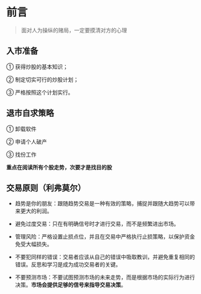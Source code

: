# 前言

> 面对人为操纵的赌局，一定要摸清对方的心理

## 入市准备

① 获得炒股的基本知识；

② 制定切实可行的炒股计划；

③ 严格按照这个计划实行。

## 退市自求策略

① 卸载软件

② 申请个人破产

③ 找份工作

**重点在阅读所有个股走势，次要才是找目的股**

## 交易原则（利弗莫尔）

- 趋势是你的朋友：跟随趋势交易是一种有效的策略，捕捉并跟随大趋势可以带来更大的利润。

- 避免过度交易：只在有明确信号时才进行交易，而不是频繁进出市场。

- 管理风险：严格设置止损点位，并且在交易中严格执行止损策略，以保护资金免受大幅损失。

- 不要犯同样的错误：交易者应该从自己的错误中吸取教训，并避免重复相同的错误。反思和学习是成为成功交易者的关键。

- 不要预测市场：不要试图预测市场的未来走势，而是根据市场的实际行为进行决策。**市场会提供足够的信号来指导交易决策**。
